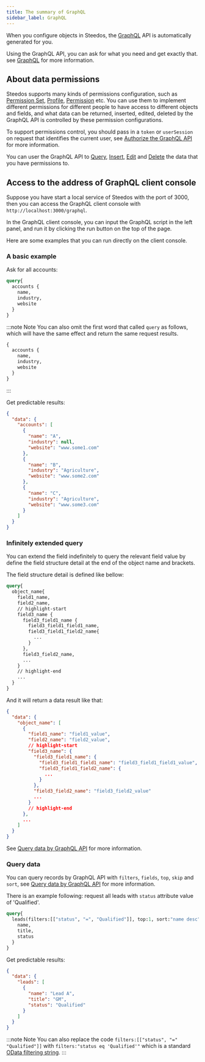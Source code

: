 ```yaml
---
title: The summary of GraphQL
sidebar_label: GraphQL
---
```


When you configure objects in Steedos, the [GraphQL](https://graphql.org/) API is automatically generated for you.

Using the GraphQL API, you can ask for what you need and get exactly that. see [GraphQL](https://graphql.org/) for more information.

## About data permissions

Steedos supports many kinds of permissions configuration, such as [Permission Set](/docs/metadata/permission_set), [Profile](/docs/metadata/profile), [Permission](/docs/metadata/object/permission) etc. You can use them to implement different permissions for different people to have access to different objects and fields, and what data can be returned, inserted, edited, deleted by the GraphQL API is controlled by these permission configurations.

To support permissions control, you should pass in a `token` or `userSession` on request that identifies the current user, see [Authorize the GraphQL API](/docs/api/graphql_auth) for more information.

You can user the GraphQL API to [Query](/docs/api/graphql_query), [Insert](/docs/api/graphql_add), [Edit](/docs/api/graphql_edit) and [Delete](/docs/api/graphql_delete) the data that you have permissions to.

## Access to the address of GraphQL client console

Suppose you have start a local service of Steedos with the port of 3000, then you can access the GraphQL client console with `http://localhost:3000/graphql`.

In the GraphQL client console, you can input the GraphQL script in the left panel, and run it by clicking the run button on the top of the page.

Here are some examples that you can run directly on the client console.

### A basic example

Ask for all accounts:

```graphql
query{
  accounts {
    name,
    industry,
    website
  }
}
```

:::note Note
You can also omit the first word that called `query` as follows, which will have the same effect and return the same request results.

```graphql
{
  accounts {
    name,
    industry,
    website
  }
}
```

:::

Get predictable results:

```json
{
  "data": {
    "accounts": [
      {
        "name": "A",
        "industry": null,
        "website": "www.some1.com"
      },
      {
        "name": "B",
        "industry": "Agriculture",
        "website": "www.some2.com"
      },
      {
        "name": "C",
        "industry": "Agriculture",
        "website": "www.some3.com"
      }
    ]
  }
}
```

### Infinitely extended query

You can extend the field indefinitely to query the relevant field value by define the field structure detail at the end of the object name and brackets.

The field structure detail is defined like bellow:

```graphql
query{
  object_name{
    field1_name,
    field2_name,
    // highlight-start
    field3_name {
      field3_field1_name {
        field3_field1_field1_name,
        field3_field1_field2_name{
          ...
        }
      },
      field3_field2_name,
      ...
    }
    // highlight-end
    ...
  }
}
```

And it will return a data result like that:

```json
{
  "data": {
    "object_name": [
      {
        "field1_name": "field1_value",
        "field2_name": "field2_value",
        // highlight-start
        "field3_name": {
          "field3_field1_name": {
            "field3_field1_field1_name": "field3_field1_field1_value",
            "field3_field1_field2_name": {
              ...
            }
          },
          "field3_field2_name": "field3_field2_value"
          ...
        }
        // highlight-end
      },
      ...
    ]
  }
}
```

See [Query data by GraphQL API](/docs/api/graphql_query#field-structure-detail) for more information.

### Query data

You can query records by GraphQL API with `filters`, `fields`, `top`, `skip` and `sort`, see [Query data by GraphQL API](/docs/api/graphql_query) for more information.

There is an example following: request all leads with `status` attribute value of 'Qualified'.

```graphql
query{
  leads(filters:[["status", "=", "Qualified"]], top:1, sort:"name desc"){
    name,
    title,
    status
  }
}
```

Get predictable results:

```json
{
  "data": {
    "leads": [
      {
        "name": "Lead A",
        "title": "GM",
        "status": "Qualified"
      }
    ]
  }
}
```

:::note Note
You can also replace the code `filters:[["status", "=" "Qualified"]]` with `filters:"status eq 'Qualified'"` which is a standard [OData filtering string](https://docs.oasis-open.org/odata/odata/v4.01/os/part1-protocol/odata-v4.01-os-part1-protocol.html#sec_SystemQueryOptionfilter).
:::
